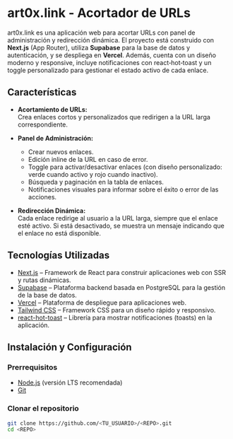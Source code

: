 # art0x.link - Acortador de URLs

art0x.link es una aplicación web para acortar URLs con panel de administración y redirección dinámica. El proyecto está construido con **Next.js** (App Router), utiliza **Supabase** para la base de datos y autenticación, y se despliega en **Vercel**. Además, cuenta con un diseño moderno y responsive, incluye notificaciones con react‑hot‑toast y un toggle personalizado para gestionar el estado activo de cada enlace.

## Características

- **Acortamiento de URLs:**  
  Crea enlaces cortos y personalizados que redirigen a la URL larga correspondiente.

- **Panel de Administración:**
    - Crear nuevos enlaces.
    - Edición inline de la URL en caso de error.
    - Toggle para activar/desactivar enlaces (con diseño personalizado: verde cuando activo y rojo cuando inactivo).
    - Búsqueda y paginación en la tabla de enlaces.
    - Notificaciones visuales para informar sobre el éxito o error de las acciones.

- **Redirección Dinámica:**  
  Cada enlace redirige al usuario a la URL larga, siempre que el enlace esté activo. Si está desactivado, se muestra un mensaje indicando que el enlace no está disponible.

## Tecnologías Utilizadas

- [Next.js](https://nextjs.org) – Framework de React para construir aplicaciones web con SSR y rutas dinámicas.
- [Supabase](https://supabase.com) – Plataforma backend basada en PostgreSQL para la gestión de la base de datos.
- [Vercel](https://vercel.com) – Plataforma de despliegue para aplicaciones web.
- [Tailwind CSS](https://tailwindcss.com) – Framework CSS para un diseño rápido y responsivo.
- [react-hot-toast](https://react-hot-toast.com/) – Librería para mostrar notificaciones (toasts) en la aplicación.

## Instalación y Configuración

### Prerrequisitos

- [Node.js](https://nodejs.org/) (versión LTS recomendada)
- [Git](https://git-scm.com/)

### Clonar el repositorio

```bash
git clone https://github.com/<TU_USUARIO>/<REPO>.git
cd <REPO>
